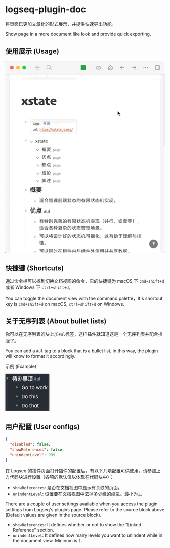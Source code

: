 # logseq-plugin-doc

将页面已更加文章化的形式展示，并提供快速导出功能。

Show page in a more document like look and provide quick exporting.

## 使用展示 (Usage)

![demo](./demo.gif)

## 快捷键 (Shortcuts)

通过命令栏可以找到切换文档视图的命令，它的快捷键为 macOS 下 `cmd+shift+d` 或者 Windows 下 `ctrl+shift+d`。

You can toggle the document view with the command palette，It's shortcut key is `cmd+shift+d` on macOS, `ctrl+shift+d` on Windows.

## 关于无序列表 (About bullet lists)

你可以在无序列表的块上加`#ul`标签，这样插件就知道这是一个无序列表并配合排版了。

You can add a `#ul` tag to a block that is a bullet list, in this way, the plugin will know to format it accordingly.

示例 (Example)

![Bullet List](./bullets.png)

## 用户配置 (User configs)

```json
{
  "disabled": false,
  "showReferences": false,
  "unindentLevel": 999
}
```

在 Logseq 的插件页面打开插件的配置后，有以下几项配置可供使用，请参照上方代码块进行设置（各项的默认值以体现在代码块中）：

- `showReferences`: 是否在文档视图中显示有关联的页面。
- `unindentLevel`: 设置要在文档视图中去掉多少级的缩进。最小为`1`。

There are a couple of user settings available when you access the plugin settings from Logseq's plugins page. Please refer to the source block above (Default values are given in the source block).

- `showReferences`: It defines whether or not to show the "Linked Reference" section.
- `unindentLevel`: It defines how many levels you want to unindent while in the document view. Mininum is `1`.
